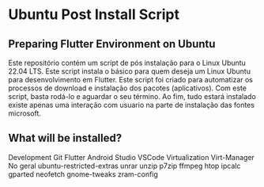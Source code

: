 # Ubuntu Post Install Script
## Preparing Flutter Environment on Ubuntu
Este repositório contém um script de pós instalação para o Linux Ubuntu 22.04 LTS.
Este script instala o básico para quem deseja um Linux Ubuntu para desenvolvimento em Flutter.
Este script foi criado para automatizar os processos de download e instalação dos pacotes (aplicativos). Com este script, basta rodá-lo e aguardar o seu término. Ao fim, tudo estará instalado existe apenas uma interação com usuario na parte de instalação das fontes microsoft.
## What will be installed?
Development
Git
Flutter
Android Studio
VSCode
Virtualization
Virt-Manager
No geral
ubuntu-restricted-extras
unrar unzip p7zip
ffmpeg
htop
ipcalc
gparted
neofetch
gnome-tweaks
zram-config

